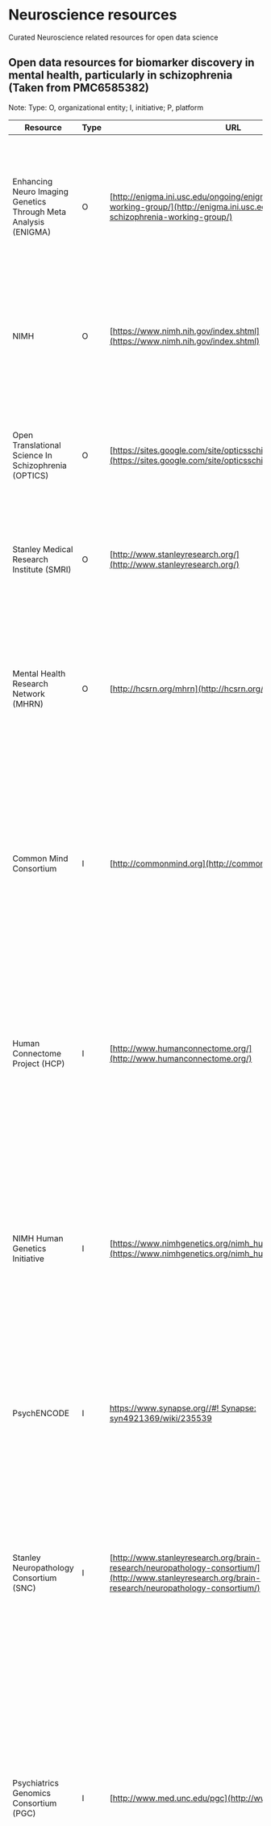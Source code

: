 # Neuroscience resources
Curated Neuroscience related resources for open data science




## Open data resources for biomarker discovery in mental health, particularly in schizophrenia (Taken from PMC6585382)
Note: Type: O, organizational entity; I, initiative; P, platform

| Resource                                                                    | Type | URL                                                                                                                                                  | Notes                                                                                                                                                                                                                                                                                                                                                                                                                                                                                                                                                 |
| --------------------------------------------------------------------------- | ---- | ---------------------------------------------------------------------------------------------------------------------------------------------------- | ----------------------------------------------------------------------------------------------------------------------------------------------------------------------------------------------------------------------------------------------------------------------------------------------------------------------------------------------------------------------------------------------------------------------------------------------------------------------------------------------------------------------------------------------------- |
| Enhancing Neuro Imaging Genetics Through Meta Analysis (ENIGMA)             | O    | [http://enigma.ini.usc.edu/ongoing/enigma-schizophrenia-working-group/](http://enigma.ini.usc.edu/ongoing/enigma-schizophrenia-working-group/)       | The ENIGMA Network brings together researchers in imaging genomics to understand brain structure, function and disease, based on brain imaging and genetic data. Includes Schizophrenia Working Group (ENIGMA-SCZ)                                                                                                                                                                                                                                                                                                                                    |
| NIMH                                                                        | O    | [https://www.nimh.nih.gov/index.shtml](https://www.nimh.nih.gov/index.shtml)                                                                         | The institute within the NIH that focuses on mental health and disease. The NIMH is one of 27 institutes and centers within NIH, which is part of the US Department of Health and Human Services                                                                                                                                                                                                                                                                                                                                                      |
| Open Translational Science In Schizophrenia (OPTICS)                        | O    | [https://sites.google.com/site/opticsschizophrenia/home](https://sites.google.com/site/opticsschizophrenia/home)                                     | A time-limited proof of concept pilot project designed to provide a forum for translational science based on Janssen clinical trial data made available to qualified investigators                                                                                                                                                                                                                                                                                                                                                                    |
| Stanley Medical Research Institute (SMRI)                                   | O    | [http://www.stanleyresearch.org/](http://www.stanleyresearch.org/)                                                                                   | A nonprofit organization supporting research on the causes of, and treatments for, SCZ and bipolar disorder                                                                                                                                                                                                                                                                                                                                                                                                                                           |
| Mental Health Research Network (MHRN)                                       | O    | [http://hcsrn.org/mhrn](http://hcsrn.org/mhrn)                                                                                                       | Consortium of 13 health system research centers dedicated to improving patient mental health through research, practice and policy. Supported by a cooperative agreement from the NIMH. The MHRN conducts pragmatic research in health systems serving over 12 million patients                                                                                                                                                                                                                                                                       |
| Common Mind Consortium                                                      | I    | [http://commonmind.org](http://commonmind.org/)                                                                                                      | Public–private partnership to generate and analyze large-scale genomic data across several brain regions from human subjects with neuropsychiatric disease and to make these data and the associated analytical results broadly available to qualified investigators                                                                                                                                                                                                                                                                                  |
| Human Connectome Project (HCP)                                              | I    | [http://www.humanconnectome.org/](http://www.humanconnectome.org/)                                                                                   | Large NIH-funded project for integrating genomics, behavior and brain imaging. Currently, high-resolution imaging data are available on 1200 individuals. Primary modalities measure brain activity (resting state fMRI and task-evoked fMRI), white matter integrity (diffusion imaging and T2 FLAIR) and oscillatory brain activity (EEG and)                                                                                                                                                                                                       |
| NIMH Human Genetics Initiative                                              | I    | [https://www.nimhgenetics.org/nimh_human_genetics_initiative/](https://www.nimhgenetics.org/nimh_human_genetics_initiative/)                         | Intended to establish a national resource of clinical and diagnostic information and immortalized cell lines from individuals with SCZ, bipolar disorder or Alzheimer's disease and their relatives, available to qualified investigators for research on the genetic basis of these disorders                                                                                                                                                                                                                                                        |
| PsychENCODE                                                                 | I    | [https://www.synapse.org//#! Synapse: syn4921369/wiki/235539](https://www.synapse.org/#!)                                                            | Funded by the NIMH with the goal of accelerating discovery of noncoding functional genomic elements in the human brain and elucidating their role in the molecular pathophysiology of psychiatric disorders                                                                                                                                                                                                                                                                                                                                           |
| Stanley Neuropathology Consortium (SNC)                                     | I    | [http://www.stanleyresearch.org/brain-research/neuropathology-consortium/](http://www.stanleyresearch.org/brain-research/neuropathology-consortium/) | A collection of 60 brains, consisting of 15 each diagnosed with SCZ, bipolar disorder or major depression, and unaffected controls. Samples may be requested for research purposed. Associated data are available in the SNC Integrative Database (SNCID)—see below                                                                                                                                                                                                                                                                                   |
| Psychiatrics Genomics Consortium (PGC)                                      | I    | [http://www.med.unc.edu/pgc](http://www.med.unc.edu/pgc)                                                                                             | Founded in 2007, the PGC includes over 800 investigators from 38 countries with the goal of conducting meta- and mega-analyses of genomic data for psychiatric disorders. The initial focus was on autism, attention-deficit hyperactivity disorder, bipolar disorder, major depressive disorder and SCZ. More recently, the scope has expanded to other conditions and other types of genetic variation beyond SNVs                                                                                                                                  |
| Neuroscience Information Framework (NIF)                                    | I/P  | [https://neuinfo.org/](https://neuinfo.org/)                                                                                                         | An NIH-funded framework for identifying, locating, relating, accessing, integrating and analyzing information from the neuroscience research enterprise. NIF has come to refer to both this initiative and the set of tools and platforms that make up that framework including the registry of electronic resources and the discovery portal for searching those resources. NIF includes >4500 curated resources and access to > 100 databases                                                                                                       |
| Allen Brain Atlas/Data Portal                                               | I/P  | [http://human.brain-map.org/](http://human.brain-map.org/)                                                                                           | The Allen Institute for Brain Science is dedicated to understanding how the human brain works in health and disease. The Allen Human Brain Atlas integrates anatomic and genomic information across the brain. Data modalities include MRI, DTI, histology and gene expression data derived from both microarray and in situ hybridization (ISH) approaches. Microarray data are spatially mapped to the MRI. Complete microarray and RNA-seq data are available for six human brains. ISH data are available for ∼50 SCZ brains                      |
| NIMH Repository and Genomics Resource (RGR)                                 | P    | [https://www.nimhgenetics.org/available_data/schizophrenia/](https://www.nimhgenetics.org/available_data/schizophrenia/)                             | Includes 100+ studies, including CommonMind, PsychENCODE. Formerly the Center for Collaborative Genomic Studies on Mental Disorders, the RGR was established in 1998 through the NIMH Human Genetics Initiative to leverage and increase the value of human genetic samples and data produced through NIMH-funded research. It contains a collection of > 150 000 well-characterized, high-quality patient and control samples from patients with a range of mental disorders. The RGR’s Biologic Core and a Data Management Core are external to NIH |
| Function Biomedical Informatics Research Network Data Repository (FBIRN DR) | P    | fbirnbdr.nbirn.net: 8080 (BROKEN)                                                                                                                    | FBIRN was initially focused on assessing major sources of variation of fMRI data generated across different scanners. The FBIRN Phase 1 data set consists of a traveling subject study of five healthy subjects, each scanned on 10 different 1.5 to 4 T scanners. The FBIRN Phase 2 and Phase 3 data sets consist of subjects with SCZ or schizoaffective disorder along with healthy comparison subjects scanned at multiple sites. The BIRN Data Repository (BDR) includes imaging, clinical, cognitive and physiological data                     |
| OpenNeuro (previously OpenfMRI)                                             | P    | https://openneuro.org/(https://openfmri.org/)                                                                                                        | A neuroimaging repository to enable reproducible analysis and data sharing. Started in 2010, it initially focused only on task-based MRI, but is now open to all forms of neuroimaging data, reflected in the name transition from OpenfMRI to OpenNeuro. Data are anonymized before distribution to protect the confidentiality of participants and distributed using a Public Domain license                                                                                                                                                        |
| Research Domain Criteria Database (RDoC DB)                                 | P    | [https://data-archive.nimh.nih.gov/rdocdb/](https://data-archive.nimh.nih.gov/rdocdb/)                                                               | A data repository for the harmonization and sharing of research data related to the RDoC initiative and mental health research more generally. The actual platform uses software designed to host the NIH’s National Database for Autism Research (NDAR)                                                                                                                                                                                                                                                                                              |
| SchizConnect                                                                | P    | [http://schizconnect.org/](http://schizconnect.org/)                                                                                                 | Federated access to several neuroimaging databases with images acquired on SCZ subjects. Data sources include FBIRN, NUSDAST, COINS and MCIC (maintained by the Mental Illness and Neuroscience Discovery Institute, now the Mind Research Network). More than 1100 subjects with >1000 have imaging data, including resting state fMRI, task-related fMRI, structural and diffusion imaging                                                                                                                                                          |
| SNCID                                                                       | P    | [http://sncid.stanleyresearch.org/](http://sncid.stanleyresearch.org/)                                                                               | Web-based tool for exploring neuropathological traits, gene expression and associated biological processes in psychiatric disorders generated by the SNC within the SMRI                                                                                                                                                                                                                                                                                                                                                                              |
| Australian Schizophrenia Research Bank                                      | P    | [http://www.schizophreniaresearch.org.au/bank/](http://www.schizophreniaresearch.org.au/bank/)                                                       | A research database and storage facility that links clinical and neuropsychological information, blood samples and structural and fMRI brain scans from people with SCZ and healthy nonpsychiatric controls, and currently has data on ∼900 cases and 900 controls                                                                                                                                                                                                                                                                                    |
| Internet Brain Volume Database (IBVD)                                       | P    | [http://ibvd.virtualbrain.org/](http://ibvd.virtualbrain.org/)                                                                                       | Centered around publications as the central data structure, IBVD is a Web-based searchable database of brain neuroanatomic volumetric observations that enables electronic access to the results in the published literature                                                                                                                                                                                                                                                                                                                          |
| dbGap                                                                       | P    | [https://www.ncbi.nlm.nih.gov/gap](https://www.ncbi.nlm.nih.gov/gap)                                                                                 | Developed by the NIH’s NCBI to archive and distribute the data and results from studies that have investigated the interaction of genotype and phenotype. While the focus is on genomic data, other data types are included as well, for example metabolomic data and laboratory values                                                                                                                                                                                                                                                               |
| Metabolights                                                                | P    | [http://www.ebi.ac.uk/metabolights/](http://www.ebi.ac.uk/metabolights/)                                                                             | A database for Metabolomics experiments and derived information. Metabolights is the slightly more established European counterpart to the NIH’s MW and the recommended metabolomics repository for a number of top journals                                                                                                                                                                                                                                                                                                                          |
| DataMed                                                                     | P    | [http://datamed.org/](http://datamed.org/)                                                                                                           | Data search engine portal to enable users to search for data across different repositories developed for the NIH BD2K DDI by the bioCADDIE project team. The initial prototype release (v2.0) features a set of data repositories selected by the bioCADDIE team, with a form to suggest additional repositories for inclusion                                                                                                                                                                                                                        |
| Metabolomics Workbench (MW)                                                 | P    | [http://www.metabolomicsworkbench.org/](http://www.metabolomicsworkbench.org/)                                                                       | A repository for metabolomics data and metadata, MW provides analysis tools and access to metabolite standards, protocols, tutorials and training                                                                                                                                                                                                                                                                                                                                                                                                     |
| PRIDE                                                                       | P    | [https://www.ebi.ac.uk/pride/archive/](https://www.ebi.ac.uk/pride/archive/)                                                                         | A centralized, standards compliant, public data repository for proteomics data, including protein and peptide identifications, posttranslational modifications and supporting spectral evidence. Most of the data sets related to mental health disorders in PRIDE are derived from animal models                                                                                                                                                                                                                                                     |
| Synapse                                                                     | P    | [https://www.synapse.org/](https://www.synapse.org/)                                                                                                 | Sage Bionetworks’ software platform for data sharing and provenance tracking. Synapse enables researchers to carry out, track and communicate research in real time and enables co-location of scientific content (data, code, results) and narrative descriptions of that work. The platform is agnostic regarding biomedical domain or data type and hosts a number of different file types and projects funded by a number of different sources                                                                                                    |
| GEO                                                                         | P    | [https://www.ncbi.nlm.nih.gov/geo/](https://www.ncbi.nlm.nih.gov/geo/)                                                                               | An international public repository developed by the NIH NCBI that archives and freely distributes microarray, next-generation sequencing and other high-throughput functional genomics data submitted by the research community                                                                                                                                                                                                                                                                                                                       |
| AE                                                                          | P    | [https://www.ebi.ac.uk/arrayexpress/](https://www.ebi.ac.uk/arrayexpress/)                                                                           | The European counterpart to GEO. AE is an archive of functional genomics data from high-throughput functional genomics experiments. A subset of experiments is imported from GEO, while others are submitted directly                                                                                                                                                                                                                                                                                                                                 |
| GEMMA                                                                       | P    | [http://www.chibi.ubc.ca/Gemma/](http://www.chibi.ubc.ca/Gemma/)                                                                                     | Gemma is a website, database and a set of tools for the meta-analysis, re-use and sharing of genomics data, currently primarily targeted at the analysis of gene expression profiles                                                                                                                                                                                                                                                                                                                                                                  |
| OmicsDI                                                                     | P    | [http://www.omicsdi.org](http://www.omicsdi.org/)                                                                                                    | Enables data set discovery across omics data resources spanning eight international repositories, including both open and controlled access data resources. The resource provides key metadata for each data set and uses this metadata to enable search capabilities and identification of related data sets. OmicsDI helps researchers to idenitfy groups of related, multi-omics data sets across repositories                                                                                                                                     |


